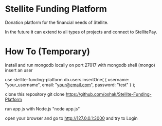 # Stellite Funding Platform

Donation platform for the financial needs of Stellite.

In the future it can extend to all types of projects and connect to StellitePay.


# How To (Temporary)

install and run mongodb locally on port 27017
with mongodb shell (mongo) insert an user

use stellite-funding-platform
db.users.insertOne( { username: "your_username", email: "your@email.com", password: "test" } );

clone this repository
git clone https://github.com/oxhak/Stellite-Funding-Platform

run app.js with Node.js "node app.js"

open your browser and go to http://127.0.0.1:3000 and try to Login

